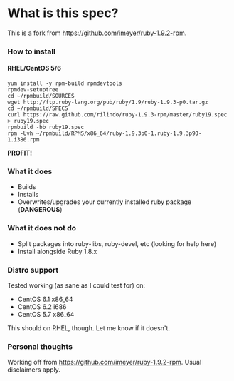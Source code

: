 # What is this spec?

This is a fork from https://github.com/imeyer/ruby-1.9.2-rpm.

### How to install

#### RHEL/CentOS 5/6

    yum install -y rpm-build rpmdevtools
    rpmdev-setuptree
    cd ~/rpmbuild/SOURCES
    wget http://ftp.ruby-lang.org/pub/ruby/1.9/ruby-1.9.3-p0.tar.gz
    cd ~/rpmbuild/SPECS
    curl https://raw.github.com/rilindo/ruby-1.9.3-rpm/master/ruby19.spec > ruby19.spec
    rpmbuild -bb ruby19.spec
    rpm -Uvh ~/rpmbuild/RPMS/x86_64/ruby-1.9.3p0-1.ruby-1.9.3p90-1.i386.rpm

**PROFIT!**

### What it does

+ Builds
+ Installs
+ Overwrites/upgrades your currently installed ruby package (**DANGEROUS**)

### What it does **not** do

+ Split packages into ruby-libs, ruby-devel, etc (looking for help here)
+ Install alongside Ruby 1.8.x

### Distro support

Tested working (as sane as I could test for) on:

* CentOS 6.1 x86_64
* CentOS 6.2 i686
* CentOS 5.7 x86_64

This should on RHEL, though. Let me know if it doesn't.

### Personal thoughts

Working off from https://github.com/imeyer/ruby-1.9.2-rpm. Usual disclaimers apply.
